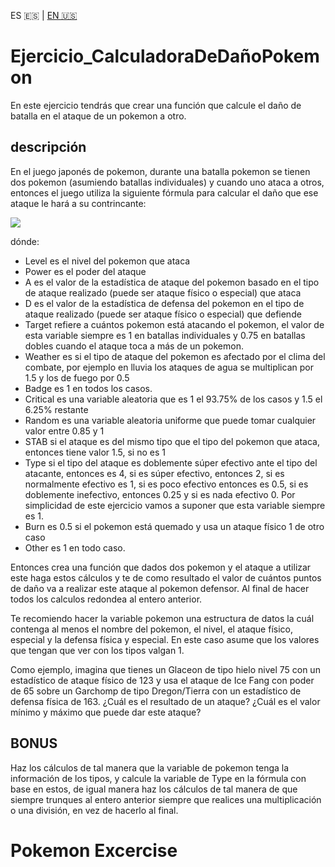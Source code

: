 ES 🇪🇸 | [EN 🇺🇸](https://github.com/isabelyb/Ejercicio_CalculadoraDeDanoPokemon/blob/main/README.md#pokemon-excercise)

# Ejercicio_CalculadoraDeDañoPokemon
En este ejercicio tendrás que crear una función que calcule el daño de batalla en el ataque de un pokemon a otro. 
## descripción
En el juego japonés de pokemon, durante una batalla pokemon se tienen dos pokemon (asumiendo batallas individuales) y cuando uno ataca a otros, entonces el juego utiliza la siguiente fórmula para calcular el daño que ese ataque le hará a su contrincante:

<img src="https://wikimedia.org/api/rest_v1/media/math/render/svg/b8c51fed93bb9a80ae8febc13700a40b8a5da402">

dónde:
- Level es el nivel del pokemon que ataca
- Power es el poder del ataque
- A es el valor de la estadística de ataque del pokemon basado en el tipo de ataque realizado (puede ser ataque físico o especial) que ataca
- D es el valor de la estadística de defensa del pokemon en el tipo de ataque realizado (puede ser ataque físico o especial) que defiende
- Target refiere a cuántos pokemon está atacando el pokemon, el valor de esta variable siempre es 1 en batallas individuales y 0.75 en batallas dobles cuando el ataque toca a más de un pokemon.
- Weather es si el tipo de ataque del pokemon es afectado por el clima del combate, por ejemplo en lluvia los ataques de agua se multiplican por 1.5 y los de fuego por 0.5
- Badge es 1 en todos los casos.
- Critical es una variable aleatoria que es 1 el 93.75% de los casos y 1.5 el 6.25% restante
- Random es una variable aleatoria uniforme que puede tomar cualquier valor entre 0.85 y 1
- STAB si el ataque es del mismo tipo que el tipo del pokemon que ataca, entonces tiene valor 1.5, si no es 1
- Type si el tipo del ataque es doblemente súper efectivo ante el tipo del atacante, entonces es 4, si es súper efectivo, entonces 2, si es normalmente efectivo es 1, si es poco efectivo entonces es 0.5, si es doblemente inefectivo, entonces 0.25 y si es nada efectivo 0. Por simplicidad de este ejercicio vamos a suponer que esta variable siempre es 1.
- Burn es 0.5 si el pokemon está quemado y usa un ataque físico 1 de otro caso
- Other es 1 en todo caso.

Entonces crea una función que dados dos pokemon y el ataque a utilizar este haga estos cálculos y te de como resultado el valor de cuántos puntos de daño va a realizar este ataque al pokemon defensor. Al final de hacer todos los calculos redondea al entero anterior. 

Te recomiendo hacer la variable pokemon una estructura de datos la cuál contenga al menos el nombre del pokemon, el nivel, el ataque físico, especial y la defensa física y especial. En este caso asume que los valores que tengan que ver con los tipos valgan 1.

Como ejemplo, imagina que tienes un Glaceon de tipo hielo nivel 75 con un estadístico de ataque físico de 123 y usa el ataque de Ice Fang con poder de 65 sobre un Garchomp de tipo Dregon/Tierra con un estadístico de defensa física de 163. ¿Cuál es el resultado de un ataque? ¿Cuál es el valor mínimo y máximo que puede dar este ataque?

## BONUS
Haz los cálculos de tal manera que la variable de pokemon tenga la información de los tipos, y calcule la variable de Type en la fórmula con base en estos, de igual manera haz los cálculos de tal manera de que siempre trunques al entero anterior siempre que realices una multiplicación o una división, en vez de hacerlo al final.

# Pokemon Excercise
